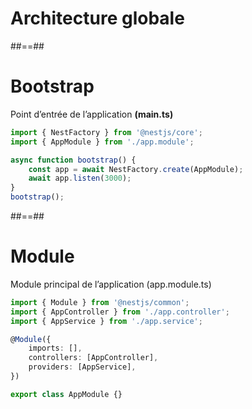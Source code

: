 <!-- .slide: class="transition-orange sfeir-bg-white-4" -->

# Architecture globale

##==##
<!-- .slide: class="with-code" -->

# Bootstrap

Point d’entrée de l’application **(main.ts)**

```typescript
import { NestFactory } from '@nestjs/core';
import { AppModule } from './app.module';

async function bootstrap() { 
    const app = await NestFactory.create(AppModule); 
    await app.listen(3000); 
} 
bootstrap();
```

##==##
<!-- .slide: class="with-code" -->

# Module 

Module principal de l’application (app.module.ts)

```typescript
import { Module } from '@nestjs/common';
import { AppController } from './app.controller';
import { AppService } from './app.service';

@Module({ 
    imports: [], 
    controllers: [AppController], 
    providers: [AppService], 
}) 

export class AppModule {}
```
